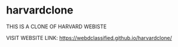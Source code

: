 # harvardclone

THIS IS A CLONE OF HARVARD WEBISTE

VISIT WEBSITE LINK: https://webdclassified.github.io/harvardclone/

